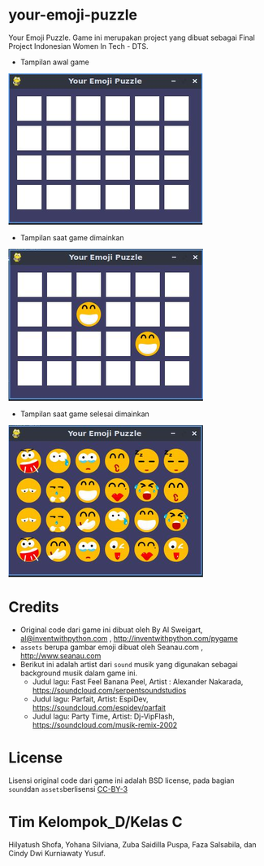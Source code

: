 # your-emoji-puzzle
Your Emoji Puzzle. Game ini merupakan project yang dibuat sebagai Final Project Indonesian Women In Tech - DTS. 

   * Tampilan awal game

![Tampilan awal game](https://github.com/ysilviana/your-emoji-puzzle/blob/main/YourEmojiPuzzle-image-game/3.jpg)

   * Tampilan saat game dimainkan
   
![Tampilan saat game dimankan](https://github.com/ysilviana/your-emoji-puzzle/blob/main/YourEmojiPuzzle-image-game/2.jpg) 

   * Tampilan saat game selesai dimainkan
   
![Tampilan saat game selesai dimainkan](https://github.com/ysilviana/your-emoji-puzzle/blob/main/YourEmojiPuzzle-image-game/1.jpg)


# Credits
* Original code dari game ini dibuat oleh By Al Sweigart, al@inventwithpython.com ,  http://inventwithpython.com/pygame 
* `assets` berupa gambar emoji dibuat oleh Seanau.com , http://www.seanau.com 
* Berikut ini adalah artist dari `sound` musik yang digunakan sebagai background musik dalam game ini. 
    * Judul lagu: Fast Feel Banana Peel, Artist : Alexander Nakarada, https://soundcloud.com/serpentsoundstudios 
    * Judul lagu: Parfait, Artist:  EspiDev, https://soundcloud.com/espidev/parfait 
    * Judul lagu: Party Time, Artist:  Dj-VipFlash, https://soundcloud.com/musik-remix-2002 

# License
Lisensi original code dari game ini adalah BSD license, pada bagian `sound`dan `assets`berlisensi [CC-BY-3](http://creativecommons.org/licenses/by/3.0/)

# Tim Kelompok_D/Kelas C
Hilyatush Shofa, Yohana Silviana, Zuba Saidilla Puspa, Faza Salsabila, dan Cindy Dwi Kurniawaty Yusuf.



